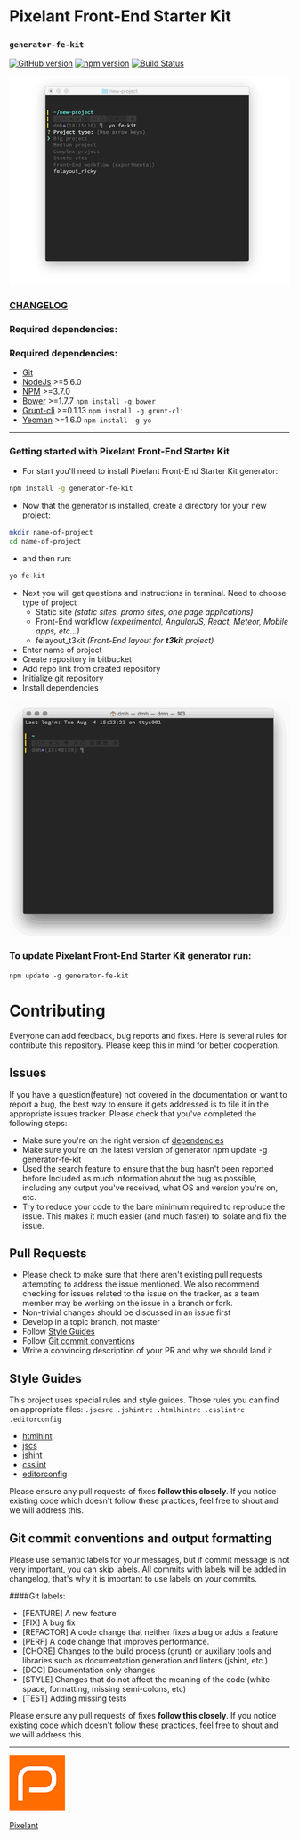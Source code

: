 # Pixelant Front-End Starter Kit
### `generator-fe-kit`

[![GitHub version](https://badge.fury.io/gh/pixelant%2Fpixelant-fe-starter-kit.svg)](http://badge.fury.io/gh/pixelant%2Fpixelant-fe-starter-kit)
[![npm version](https://badge.fury.io/js/generator-fe-kit.svg)](https://badge.fury.io/js/generator-fe-kit)
[![Build Status](https://travis-ci.org/pixelant/pixelant-fe-starter-kit.svg?branch=master)](https://travis-ci.org/pixelant/pixelant-fe-starter-kit)

![fe-kit](https://raw.githubusercontent.com/dmh/img/master/fe-kit.jpg)

### [CHANGELOG](https://github.com/pixelant/pixelant-fe-starter-kit/blob/master/CHANGELOG.md)

### Required dependencies:

### Required dependencies:

- [Git](https://git-scm.com/)
- [NodeJs](http://nodejs.org/) >=5.6.0
- [NPM](https://github.com/npm/npm) >=3.7.0
- [Bower](http://bower.io/) >=1.7.7 `npm install -g bower`
- [Grunt-cli](http://gruntjs.com/) >=0.1.13 `npm install -g grunt-cli`
- [Yeoman](http://yeoman.io/) >=1.6.0 `npm install -g yo`

***

### Getting started with Pixelant Front-End Starter Kit

* For start you'll need to install Pixelant Front-End Starter Kit generator:

```sh
npm install -g generator-fe-kit
```

* Now that the generator is installed, create a directory for your new project:

```sh
mkdir name-of-project
cd name-of-project
```

* and then run:

```sh
yo fe-kit
```

* Next you will get questions and instructions in terminal. Need to choose type of project
  * Static site _(static sites, promo sites, one page applications)_
  * Front-End workflow _(experimental, AngularJS, React, Meteor, Mobile apps, etc...)_
  * felayout_t3kit _(Front-End layout for **t3kit** project)_
* Enter name of project
* Create repository in bitbucket
* Add repo link from created repository
* Initialize git repository
* Install dependencies

![fe-kit](https://raw.githubusercontent.com/dmh/img/master/fe-kit.gif)

### To update Pixelant Front-End Starter Kit generator run:

`npm update -g generator-fe-kit`


# Contributing

Everyone can add feedback, bug reports and fixes. Here is several rules for contribute this repository. Please keep this in mind for better cooperation.


## Issues

If you have a question(feature) not covered in the documentation or want to report a bug, the best way to ensure it gets addressed is to file it in the appropriate issues tracker. Please check that you've completed the following steps:

* Make sure you're on the right version of [dependencies](https://github.com/pixelant/pixelant-fe-starter-kit/readme.md#required-dependencies)
* Make sure you're on the latest version of generator npm update -g generator-fe-kit
* Used the search feature to ensure that the bug hasn't been reported before
Included as much information about the bug as possible, including any output you've received, what OS and version you're on, etc.
* Try to reduce your code to the bare minimum required to reproduce the issue. This makes it much easier (and much faster) to isolate and fix the issue.


## Pull Requests

* Please check to make sure that there aren't existing pull requests attempting to address the issue mentioned. We also recommend checking for issues related to the issue on the tracker, as a team member may be working on the issue in a branch or fork.
* Non-trivial changes should be discussed in an issue first
* Develop in a topic branch, not master
* Follow [Style Guides](https://github.com/pixelant/pixelant-fe-starter-kit/readme.md#style-guide)
* Follow [Git commit conventions](https://github.com/pixelant/pixelant-fe-starter-kit/blob/master/readme.md#git-commit-conventions-and-output-formatting)
* Write a convincing description of your PR and why we should land it



## Style Guides
This project uses special rules and style guides. Those rules you can find on appropriate files: `.jscsrc .jshintrc .htmlhintrc .csslintrc .editorconfig`

* [htmlhint](https://github.com/yaniswang/HTMLHint/wiki/Rules)
* [jscs](http://jscs.info/rules.html)
* [jshint](http://jshint.com/docs/options)
* [csslint](https://github.com/CSSLint/csslint/wiki/Rules)
* [editorconfig](http://editorconfig.org)

Please ensure any pull requests of fixes **follow this closely**. If you notice existing code which doesn't follow these practices, feel free to shout and we will address this.


## Git commit conventions and output formatting
Please use semantic labels for your messages, but if commit message is not very important, you can skip labels. All commits with labels will be added in changelog, that's why it is important to use labels on your commits.

####Git labels:
* [FEATURE] A new feature
* [FIX] A bug fix
* [REFACTOR] A code change that neither fixes a bug or adds a feature
* [PERF] A code change that improves performance.
* [CHORE] Changes to the build process (grunt) or auxiliary tools and libraries such as documentation generation and linters (jshint, etc.)
* [DOC] Documentation only changes
* [STYLE] Changes that do not affect the meaning of the code (white-space, formatting, missing semi-colons, etc)
* [TEST] Adding missing tests

Please ensure any pull requests of fixes **follow this closely**. If you notice existing code which doesn't follow these practices, feel free to shout and we will address this.
***

![Pixelant](https://raw.githubusercontent.com/dmh/img/master/P.png)

[Pixelant](http://www.pixelant.se/)
